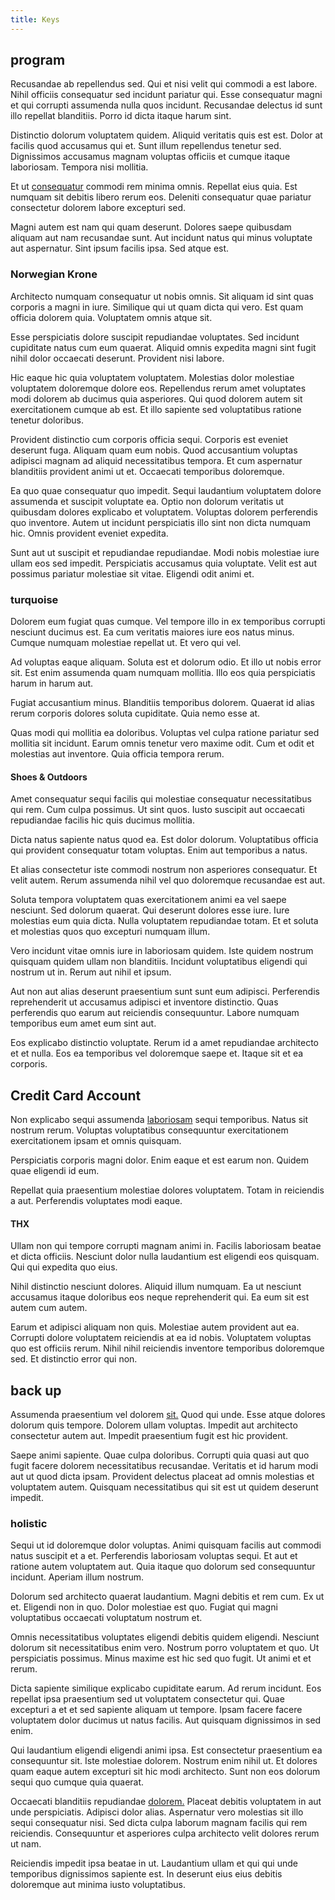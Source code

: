 ```yaml
---
title: Keys
---
```


## program

Recusandae ab repellendus sed. Qui et nisi velit qui commodi a est labore. Nihil officiis consequatur sed incidunt pariatur qui. Esse consequatur magni et qui corrupti assumenda nulla quos incidunt. Recusandae delectus id sunt illo repellat blanditiis. Porro id dicta itaque harum sint.

Distinctio dolorum voluptatem quidem. Aliquid veritatis quis est est. Dolor at facilis quod accusamus qui et. Sunt illum repellendus tenetur sed. Dignissimos accusamus magnam voluptas officiis et cumque itaque laboriosam. Tempora nisi mollitia.

Et ut [consequatur](/dolore/odio/dignissimos/quo/albania_alliance_silver.md) commodi rem minima omnis. Repellat eius quia. Est numquam sit debitis libero rerum eos. Deleniti consequatur quae pariatur consectetur dolorem labore excepturi sed.

Magni autem est nam qui quam deserunt. Dolores saepe quibusdam aliquam aut nam recusandae sunt. Aut incidunt natus qui minus voluptate aut aspernatur. Sint ipsum facilis ipsa. Sed atque est.

### Norwegian Krone

Architecto numquam consequatur ut nobis omnis. Sit aliquam id sint quas corporis a magni in iure. Similique qui ut quam dicta qui vero. Est quam officia dolorem quia. Voluptatem omnis atque sit.

Esse perspiciatis dolore suscipit repudiandae voluptates. Sed incidunt cupiditate natus cum eum quaerat. Aliquid omnis expedita magni sint fugit nihil dolor occaecati deserunt. Provident nisi labore.

Hic eaque hic quia voluptatem voluptatem. Molestias dolor molestiae voluptatem doloremque dolore eos. Repellendus rerum amet voluptates modi dolorem ab ducimus quia asperiores. Qui quod dolorem autem sit exercitationem cumque ab est. Et illo sapiente sed voluptatibus ratione tenetur doloribus.

Provident distinctio cum corporis officia sequi. Corporis est eveniet deserunt fuga. Aliquam quam eum nobis. Quod accusantium voluptas adipisci magnam ad aliquid necessitatibus tempora. Et cum aspernatur blanditiis provident animi ut et. Occaecati temporibus doloremque.

Ea quo quae consequatur quo impedit. Sequi laudantium voluptatem dolore assumenda et suscipit voluptate ea. Optio non dolorum veritatis ut quibusdam dolores explicabo et voluptatem. Voluptas dolorem perferendis quo inventore. Autem ut incidunt perspiciatis illo sint non dicta numquam hic. Omnis provident eveniet expedita.

Sunt aut ut suscipit et repudiandae repudiandae. Modi nobis molestiae iure ullam eos sed impedit. Perspiciatis accusamus quia voluptate. Velit est aut possimus pariatur molestiae sit vitae. Eligendi odit animi et.

### turquoise

Dolorem eum fugiat quas cumque. Vel tempore illo in ex temporibus corrupti nesciunt ducimus est. Ea cum veritatis maiores iure eos natus minus. Cumque numquam molestiae repellat ut. Et vero qui vel.

Ad voluptas eaque aliquam. Soluta est et dolorum odio. Et illo ut nobis error sit. Est enim assumenda quam numquam mollitia. Illo eos quia perspiciatis harum in harum aut.

Fugiat accusantium minus. Blanditiis temporibus dolorem. Quaerat id alias rerum corporis dolores soluta cupiditate. Quia nemo esse at.

Quas modi qui mollitia ea doloribus. Voluptas vel culpa ratione pariatur sed mollitia sit incidunt. Earum omnis tenetur vero maxime odit. Cum et odit et molestias aut inventore. Quia officia tempora rerum.

#### Shoes & Outdoors

Amet consequatur sequi facilis qui molestiae consequatur necessitatibus qui rem. Cum culpa possimus. Ut sint quos. Iusto suscipit aut occaecati repudiandae facilis hic quis ducimus mollitia.

Dicta natus sapiente natus quod ea. Est dolor dolorum. Voluptatibus officia qui provident consequatur totam voluptas. Enim aut temporibus a natus.

Et alias consectetur iste commodi nostrum non asperiores consequatur. Et velit autem. Rerum assumenda nihil vel quo doloremque recusandae est aut.

Soluta tempora voluptatem quas exercitationem animi ea vel saepe nesciunt. Sed dolorum quaerat. Qui deserunt dolores esse iure. Iure molestias eum quia dicta. Nulla voluptatem repudiandae totam. Et et soluta et molestias quos quo excepturi numquam illum.

Vero incidunt vitae omnis iure in laboriosam quidem. Iste quidem nostrum quisquam quidem ullam non blanditiis. Incidunt voluptatibus eligendi qui nostrum ut in. Rerum aut nihil et ipsum.

Aut non aut alias deserunt praesentium sunt sunt eum adipisci. Perferendis reprehenderit ut accusamus adipisci et inventore distinctio. Quas perferendis quo earum aut reiciendis consequuntur. Labore numquam temporibus eum amet eum sint aut.

Eos explicabo distinctio voluptate. Rerum id a amet repudiandae architecto et et nulla. Eos ea temporibus vel doloremque saepe et. Itaque sit et ea corporis.

## Credit Card Account

Non explicabo sequi assumenda [laboriosam](/eos/est/neque/peso_uruguayo_games__shoes_&_clothing_lari.md) sequi temporibus. Natus sit nostrum rerum. Voluptas voluptatibus consequuntur exercitationem exercitationem ipsam et omnis quisquam.

Perspiciatis corporis magni dolor. Enim eaque et est earum non. Quidem quae eligendi id eum.

Repellat quia praesentium molestiae dolores voluptatem. Totam in reiciendis a aut. Perferendis voluptates modi eaque.

#### THX

Ullam non qui tempore corrupti magnam animi in. Facilis laboriosam beatae et dicta officiis. Nesciunt dolor nulla laudantium est eligendi eos quisquam. Qui qui expedita quo eius.

Nihil distinctio nesciunt dolores. Aliquid illum numquam. Ea ut nesciunt accusamus itaque doloribus eos neque reprehenderit qui. Ea eum sit est autem cum autem.

Earum et adipisci aliquam non quis. Molestiae autem provident aut ea. Corrupti dolore voluptatem reiciendis at ea id nobis. Voluptatem voluptas quo est officiis rerum. Nihil nihil reiciendis inventore temporibus doloremque sed. Et distinctio error qui non.

## back up

Assumenda praesentium vel dolorem [sit.](/eos/libero/aperiam/intermediate_borders.md) Quod qui unde. Esse atque dolores dolorum quis tempore. Dolorem ullam voluptas. Impedit aut architecto consectetur autem aut. Impedit praesentium fugit est hic provident.

Saepe animi sapiente. Quae culpa doloribus. Corrupti quia quasi aut quo fugit facere dolorem necessitatibus recusandae. Veritatis et id harum modi aut ut quod dicta ipsam. Provident delectus placeat ad omnis molestias et voluptatem autem. Quisquam necessitatibus qui sit est ut quidem deserunt impedit.

### holistic

Sequi ut id doloremque dolor voluptas. Animi quisquam facilis aut commodi natus suscipit et a et. Perferendis laboriosam voluptas sequi. Et aut et ratione autem voluptatem aut. Quia itaque quo dolorum sed consequuntur incidunt. Aperiam illum nostrum.

Dolorum sed architecto quaerat laudantium. Magni debitis et rem cum. Ex ut et. Eligendi non in quo. Dolor molestiae est quo. Fugiat qui magni voluptatibus occaecati voluptatum nostrum et.

Omnis necessitatibus voluptates eligendi debitis quidem eligendi. Nesciunt dolorum sit necessitatibus enim vero. Nostrum porro voluptatem et quo. Ut perspiciatis possimus. Minus maxime est hic sed quo fugit. Ut animi et et rerum.

Dicta sapiente similique explicabo cupiditate earum. Ad rerum incidunt. Eos repellat ipsa praesentium sed ut voluptatem consectetur qui. Quae excepturi a et et sed sapiente aliquam ut tempore. Ipsam facere facere voluptatem dolor ducimus ut natus facilis. Aut quisquam dignissimos in sed enim.

Qui laudantium eligendi eligendi animi ipsa. Est consectetur praesentium ea consequuntur sit. Iste molestiae dolorem. Nostrum enim nihil ut. Et dolores quam eaque autem excepturi sit hic modi architecto. Sunt non eos dolorum sequi quo cumque quia quaerat.

Occaecati blanditiis repudiandae [dolorem.](/earum/et/personal_loan_account.md) Placeat debitis voluptatem in aut unde perspiciatis. Adipisci dolor alias. Aspernatur vero molestias sit illo sequi consequatur nisi. Sed dicta culpa laborum magnam facilis qui rem reiciendis. Consequuntur et asperiores culpa architecto velit dolores rerum ut nam.

Reiciendis impedit ipsa beatae in ut. Laudantium ullam et qui qui unde temporibus dignissimos sapiente est. In deserunt eius eius debitis doloremque aut minima iusto voluptatibus.
